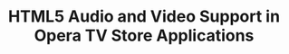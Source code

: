 ---
title: HTML5 Audio and Video Support in Opera TV Store Applications
authors:
- patrick-lauke
- layout: article
---